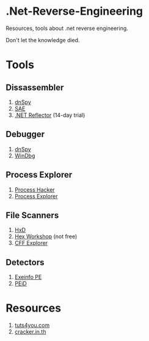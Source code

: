 # .Net-Reverse-Engineering

Resources, tools about .net reverse engineering.

Don't let the knowledge died.

# Tools

## Dissassembler

1. [dnSpy](https://www.youtube.com/watch?v=kJQP7kiw5Fk)
2. [SAE](https://github.com/wickyhu/simple-assembly-explorer)
3. [.NET Reflector](https://www.red-gate.com/products/dotnet-development/reflector/) (14-day trial)

## Debugger

1. [dnSpy](https://www.youtube.com/watch?v=kJQP7kiw5Fk)
2. [WinDbg](https://docs.microsoft.com/en-us/windows-hardware/drivers/debugger/index)

## Process Explorer

1. [Process Hacker](http://processhacker.sourceforge.net/)
2. [Process Explorer](https://docs.microsoft.com/en-us/sysinternals/downloads/process-explorer)

## File Scanners

1. [HxD](https://mh-nexus.de/en/hxd/)
2. [Hex Workshop](http://www.hexworkshop.com/) (not free) 
3. [CFF Explorer](http://www.ntcore.com/exsuite.php)

## Detectors

1. [Exeinfo PE](http://exeinfo.atwebpages.com/)
2. [PEiD](https://www.aldeid.com/wiki/PEiD)

# Resources

1. [tuts4you.com](https://tuts4you.com/)
2. [cracker.in.th](https://www.cracker.in.th)
